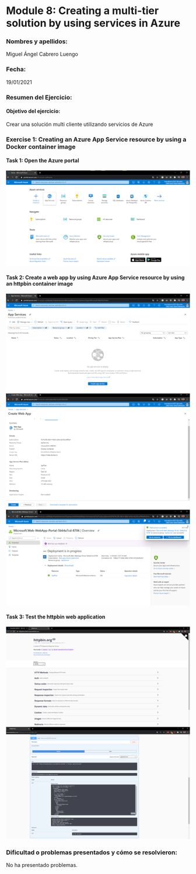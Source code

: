﻿# Module 8: Creating a multi-tier solution by using services in Azure

### Nombres y apellidos:

Miguel Ángel Cabrero Luengo
### Fecha:
19/01/2021

### Resumen del Ejercicio:

#### Objetivo del ejercicio:
Crear una solución multi cliente utilizando servicios de Azure


### Exercise 1: Creating an Azure App Service resource by using a Docker container image

#### Task 1: Open the Azure portal
<img src="img/01.png">

#### Task 2: Create a web app by using Azure App Service resource by using an httpbin container image

<img src="img/02.png">

<img src="img/03.png">

<img src="img/04.png">

#### Task 3: Test the httpbin web application
<img src="img/05.png">

<img src="img/06.png">



### Dificultad o problemas presentados y cómo se resolvieron:
No ha presentado problemas.

